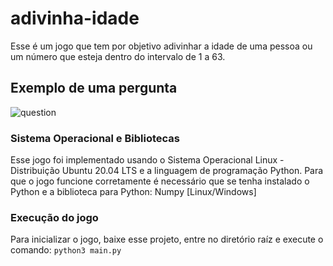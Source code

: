 # adivinha-idade

Esse é um jogo que tem por objetivo adivinhar a idade de uma pessoa ou um número que esteja dentro do intervalo de 1 a 63.

## Exemplo de uma pergunta
![question](https://user-images.githubusercontent.com/432720/163657278-9e09077e-84ac-49fc-8984-7e8cbbd1dd74.png)

### Sistema Operacional e Bibliotecas

Esse jogo foi implementado usando o Sistema Operacional Linux - Distribuição Ubuntu 20.04 LTS e a linguagem de programação Python.
Para que o jogo funcione corretamente é necessário que se tenha instalado o Python e a biblioteca para Python: Numpy [Linux/Windows]

### Execução do jogo

Para inicializar o jogo, baixe esse projeto, entre no diretório raíz e execute o comando: `python3 main.py`
